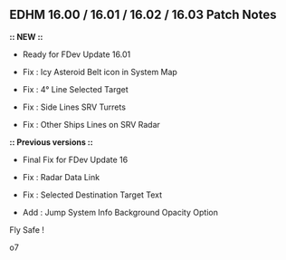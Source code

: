 ## EDHM 16.00 / 16.01 / 16.02 / 16.03 Patch Notes

**:: NEW ::**

- Ready for FDev Update 16.01

- Fix : Icy Asteroid Belt icon in System Map

- Fix : 4° Line Selected Target

- Fix : Side Lines SRV Turrets

- Fix : Other Ships Lines on SRV Radar



**:: Previous versions ::**

- Final Fix for FDev Update 16

- Fix : Radar Data Link

- Fix : Selected Destination Target Text

- Add : Jump System Info Background Opacity Option


Fly Safe !

o7

